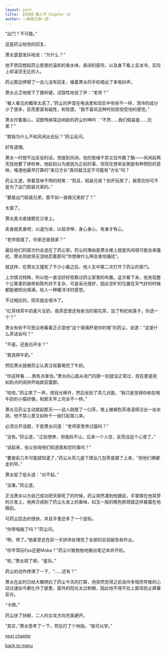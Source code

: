 ```yaml
---
layout: post
title: 【完结】情人节 Chapter 15
author: 一条尾巴演一把
---
```




“出门？不可能。”

这是药尘给他的回复。

萧炎瑟瑟发抖地说：“为什么？”

他不禁回想起药尘房里的温和的香水味，紧闭的窗帘，以及身下看上去冰冷，实际上却滚烫无比的人。

药尘那边停顿了一会儿没有回复，接着萧炎的手机唱出了来电铃声。

萧炎忐忑地按下了接听键，试探性地说了声：“老师？”

“被人看见的概率太高了。”药尘的声音在电话里和现实中有些不一样，清冷的成分少了很多，反而更富有磁性，和性感，“我不喜欢这种时刻担惊受怕的感觉。”

萧炎拧着眉心，试图甩掉耳边响起的药尘的呻吟：“不然……我们假装是……兄弟？”

“那我为什么不和风闲出去玩？”药尘反问。

好有道理。

萧炎一时想不出反驳的话，但提到风闲，他的思绪不禁又往外飘了飘——风闲前两天找他要了体检单，他起初以为是因为之前的事，但现在想来反倒是有种预防的意味，难道他最早打算的“来日方长”真的就注定不可能有“方长”吗？

药尘又道，带着意味不明的轻笑：“而且，假装兄弟？别开玩笑了，我答应你可不是为了出门假装兄弟的。”

“要是出门假装兄弟，那不如一直做兄弟好了？”

太狠了。

萧炎差点直接跪在沙发上。

卖身就卖身吧，以退为进，以屈求伸，身心身心，有身才有心。

“老师我错了。你家还是我家？”



最后他们的首次约会选在了药尘家。药尘的理由是萧炎楼上就是风闲很可能会来骚扰，萧炎则欲哭无泪地忍着那句“你想做什么啊会害怕骚扰”。

就这样，在萧炎又撞死了不少小鹿之后，他人生中第二次打开了药尘的家门。

上次情况特殊，所以他一直没好好观察过药尘家里的布置。这次看下来，他发现整个公寓里的装修和陈列并不复杂，可是采光很好，因此空旷的位置在天气好的时候都能被阳光填满，给人一种暖洋洋的感觉。

不过相应的，阴天就会很冷了。



“红茶绿茶牛奶麦片豆奶，我茶壶里还有新泡的菊花茶，加了枸杞和莲子，你选一个？”

萧炎有些不可思议地看着正示意他“这个玻璃杯是你的哦”的药尘，说道：“这是什么茶话会吗？”

“不是。还是白开水？” 

“我选择牛奶。”

然后萧炎就被药尘认真注视着喝完了牛奶。

“你这样看……我有点害怕。”萧炎的心跳从进门的那一刻就没正常过，现在更是宛如到点的闹钟开始疯狂震颤。

“哈哈，”药尘笑了一声，把目光移开，然后坐到了茶几对面，“我只是觉得你和在喝牛奶的小猫好像，和那天早上完全不一样。”

萧炎见药尘主动提起那天——这人刚抿了一口茶，唇上被褐色茶液浸得泛出一丝水润，他不禁心里又如秋千一般打起晃儿来。

必须岔开话题，于是萧炎问道：“老师家里养过猫吗？”

“没有。”药尘道，“之前想养，但我妈不让。后来一个人住，反而没这个心思了。”

“说起来，伯父伯母他们知道我和您的事吗？”

“要是前几年可能就知道了，”药尘从茶几底下摸出几包零食摆了上来，“但他们俩都走的早。”

萧炎低了低头道：“对不起。”

“没事。”药尘道。

正当萧炎以为自己成功把天聊死了的时候，药尘突然凑到他跟前，手掌撑在他耳旁的沙发上，他再次闻到了药尘头发上的香味，如玉一般的皓色脖颈就这样暴露在他眼前。

可药尘回去的很快，并且手里还多了一个鼠标。

“你带电脑了吗？”药尘问。

“啊，带了。”他甚至还在前一天拼命处理完了全部的实验报告和作业。

“你平常玩Fps还是Moba？”药尘兴致勃勃地搬出笔记本并开机。

“呃，”萧炎顿了顿，“星际。”

药尘的动作停滞了一下，“……还有？”

萧炎在此时已经大概明白了药尘今天的打算，他突然觉得之前自作多情而导致的心动过速如今都化作了疲惫，窗外的阳光太过刺眼，因此他不得不拉上窗帘防止屏幕反光。

“卡牌。”

药尘扶了扶额，二人的主攻方向完美避开。

“其实，”萧炎思考了一下，然后打了个响指，“我可以学。”

[next chapter](https://allforyanchen.github.io/2020/07/18/post-22-cchapter-16.html)

[back to manu](https://allforyanchen.github.io/2020/07/18/post-22-.html)
